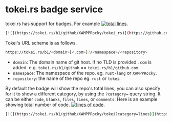 # tokei.rs badge service

tokei.rs has support for badges. For example
[![total lines](https://tokei.rs/b1/github/XAMPPRocky/tokei_rs)](https://github.com/XAMPPRocky/tokei_rs).

```sh
[![](https://tokei.rs/b1/github/XAMPPRocky/tokei_rs)](https://github.com/XAMPPRocky/tokei_rs).
```

Tokei's URL scheme is as follows.

```sh
https://tokei.rs/b1/<domain>[<.com>]?/<namespace>/<repository>
```

- `domain`:  The domain name of git host. If no TLD is provided `.com` is added.
  e.g. `tokei.rs/b1/github` == `tokei.rs/b1/github.com`.
- `namespace`: The namespace of the repo. eg. `rust-lang` or `XAMPPRocky`.
- `repository`: the name of the repo eg. `rust` or `tokei`.

By default the badge will show the repo's total lines, you can also
specify for it to show a different category, by using the `?category=` query
string. It can be either `code`, `blanks`, `files`, `lines`, or `comments`.
Here is an example showing total number of code.
[![lines of code](https://tokei.rs/b1/github/XAMPPRocky/tokei?category=code)](https://github.com/XAMPPRocky/tokei).

```sh
[![](https://tokei.rs/b1/github/XAMPPRocky/tokei?category=lines)](https://github.com/XAMPPRocky/tokei).
```
